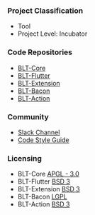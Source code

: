 ### Project Classification
* <i class="fas fa-tools" style="color:#233e81;"></i> Tool
* Project Level: Incubator

### Code Repositories
* [BLT-Core](https://github.com/OWASP/BLT)
* [BLT-Flutter](https://github.com/OWASP/BLT-Flutter)
* [BLT-Extension](https://github.com/OWASP/BLT-Extension)
* [BLT-Bacon](https://github.com/OWASP/BLT-Bacon)
* [BLT-Action](https://github.com/OWASP/BLT-Action)

### Community
* [Slack Channel](https://owasp.slack.com/messages/project-blt)
* [Code Style Guide](http://pymbook.readthedocs.io/en/latest/pep8.html)

### Licensing
* BLT-Core [APGL - 3.0](https://github.com/OWASP/BLT/blob/master/LICENSE.md)
* BLT-Flutter [BSD 3](https://github.com/OWASP/BLT-Flutter/blob/master/LICENSE)
* BLT-Extension [BSD 3](https://github.com/OWASP/BLT-Extension/blob/master/LICENSE)
* BLT-Bacon [LGPL](https://github.com/OWASP/BLT-Bacon/blob/master/LICENSE)
* BLT-Action [BSD 3](https://github.com/OWASP/BLT-Action/blob/master/LICENSE)

